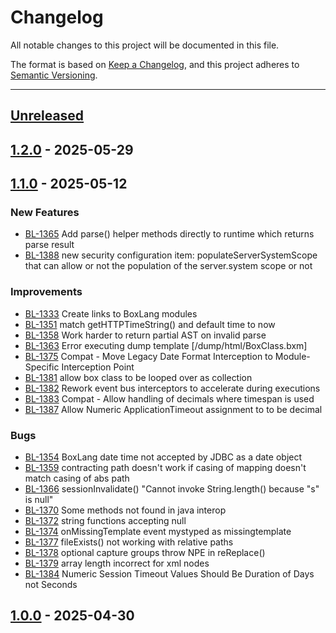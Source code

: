 # Changelog

All notable changes to this project will be documented in this file.

The format is based on [Keep a Changelog](https://keepachangelog.com/en/1.0.0/),
and this project adheres to [Semantic Versioning](https://semver.org/spec/v2.0.0.html).

* * *

## [Unreleased]

## [1.2.0] - 2025-05-29

## [1.1.0] - 2025-05-12

### New Features

- [BL-1365](https://ortussolutions.atlassian.net/browse/BL-1365) Add parse() helper methods directly to runtime which returns parse result
- [BL-1388](https://ortussolutions.atlassian.net/browse/BL-1388) new security configuration item: populateServerSystemScope that can allow or not the population of the server.system scope or not

### Improvements

- [BL-1333](https://ortussolutions.atlassian.net/browse/BL-1333) Create links to BoxLang modules
- [BL-1351](https://ortussolutions.atlassian.net/browse/BL-1351) match getHTTPTimeString() and default time to now
- [BL-1358](https://ortussolutions.atlassian.net/browse/BL-1358) Work harder to return partial AST on invalid parse
- [BL-1363](https://ortussolutions.atlassian.net/browse/BL-1363) Error executing dump template \[/dump/html/BoxClass.bxm]
- [BL-1375](https://ortussolutions.atlassian.net/browse/BL-1375) Compat - Move Legacy Date Format Interception to Module-Specific Interception Point
- [BL-1381](https://ortussolutions.atlassian.net/browse/BL-1381) allow box class to be looped over as collection
- [BL-1382](https://ortussolutions.atlassian.net/browse/BL-1382) Rework event bus interceptors to accelerate during executions
- [BL-1383](https://ortussolutions.atlassian.net/browse/BL-1383) Compat - Allow handling of decimals where timespan is used
- [BL-1387](https://ortussolutions.atlassian.net/browse/BL-1387) Allow Numeric ApplicationTimeout assignment to to be decimal

### Bugs

- [BL-1354](https://ortussolutions.atlassian.net/browse/BL-1354) BoxLang date time not accepted by JDBC as a date object
- [BL-1359](https://ortussolutions.atlassian.net/browse/BL-1359) contracting path doesn't work if casing of mapping doesn't match casing of abs path
- [BL-1366](https://ortussolutions.atlassian.net/browse/BL-1366) sessionInvalidate() "Cannot invoke String.length() because "s" is null"
- [BL-1370](https://ortussolutions.atlassian.net/browse/BL-1370) Some methods not found in java interop
- [BL-1372](https://ortussolutions.atlassian.net/browse/BL-1372) string functions accepting null
- [BL-1374](https://ortussolutions.atlassian.net/browse/BL-1374) onMissingTemplate event mystyped as missingtemplate
- [BL-1377](https://ortussolutions.atlassian.net/browse/BL-1377) fileExists() not working with relative paths
- [BL-1378](https://ortussolutions.atlassian.net/browse/BL-1378) optional capture groups throw NPE in reReplace()
- [BL-1379](https://ortussolutions.atlassian.net/browse/BL-1379) array length incorrect for xml nodes
- [BL-1384](https://ortussolutions.atlassian.net/browse/BL-1384) Numeric Session Timeout Values Should Be Duration of Days  not Seconds

## [1.0.0] - 2025-04-30

[Unreleased]: https://github.com/ortus-boxlang/boxlang-web-support/compare/v1.2.0...HEAD

[1.2.0]: https://github.com/ortus-boxlang/boxlang-web-support/compare/v1.1.0...v1.2.0

[1.1.0]: https://github.com/ortus-boxlang/boxlang-web-support/compare/v1.0.0...v1.1.0

[1.0.0]: https://github.com/ortus-boxlang/boxlang-web-support/compare/f74945aeba03311b7fdb25519947c334110b1b63...v1.0.0
